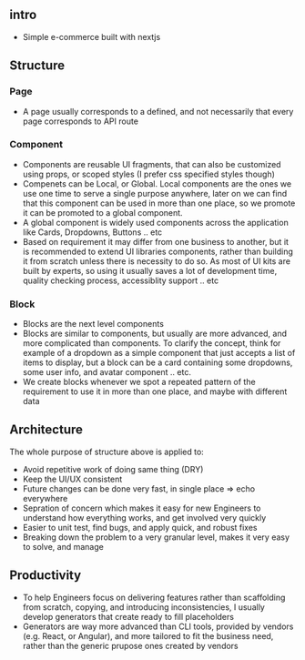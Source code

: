 ## intro
- Simple e-commerce built with nextjs
## Structure
### Page
- A page usually corresponds to a defined, and not necessarily that every page corresponds to API route

### Component
- Components are reusable UI fragments, that can also be customized using props, or scoped styles (I prefer css specified styles though)
- Compenets can be Local, or Global. Local components are the ones we use one time to serve a single purpose anywhere, later on we can find that this component can be used in more than one place, so we promote it can be promoted to a global component. 
- A global component is widely used components across the application like Cards, Dropdowns, Buttons .. etc
- Based on requirement it may differ from one business to another, but it is recommended to extend UI libraries components, rather than building it from scratch unless there is necessity to do so. As most of UI kits are built by experts, so using it usually saves a lot of development time, quality checking process, accessiblity support .. etc

### Block
- Blocks are the next level components
- Blocks are similar to components, but usually are more advanced, and more complicated than components. To clarify the concept, think for example of a dropdown as a simple component that just accepts a list of items to display, but a block can be a card containing some dropdowns, some user info, and avatar component .. etc.
- We create blocks whenever we spot a repeated pattern of the requirement to use it in more than one place, and maybe with different data

## Architecture
The whole purpose of structure above is applied to:
- Avoid repetitive work of doing same thing (DRY)
- Keep the UI/UX consistent
- Future changes can be done very fast, in single place => echo everywhere
- Sepration of concern which makes it easy for new Engineers to understand how everything works, and get involved very quickly
- Easier to unit test, find bugs, and apply quick, and robust fixes
- Breaking down the problem to a very granular level, makes it very easy to solve, and manage

## Productivity
- To help Engineers focus on delivering features rather than scaffolding from scratch, copying, and introducing inconsistencies, I usually develop generators that create ready to fill placeholders
- Generators are way more advanced than CLI tools, provided by vendors (e.g. React, or Angular), and more tailored to fit the business need, rather than the generic prupose ones created by vendors


